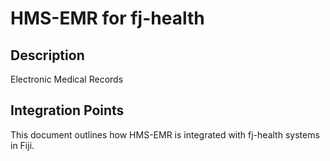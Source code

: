 # HMS-EMR for fj-health

## Description

Electronic Medical Records

## Integration Points

This document outlines how HMS-EMR is integrated with fj-health systems in Fiji.
